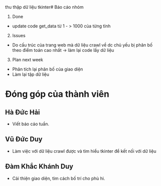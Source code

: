 thu thập dữ liệu tkinter# Báo cáo nhóm

1. Done
- update code get_data từ 1 - > 1000 của từng tỉnh

2. Issues
- Do cấu trúc của trang web mà dữ liệu crawl về dc chủ yếu bị phân bố theo điểm toán cao nhất -> làm lại code lấy dữ liệu

3. Plan next week
- Phân tích lại phân bố của giao diện
- Làm lại tập dữ liệu

# Đóng góp của thành viên

## Hà Đức Hải
- Viết báo cáo tuần.

## Vũ Đức Duy
- Làm việc với dữ liệu crawl được và tìm hiểu tkinter để kết nối với dữ liệu
## Đàm Khắc Khánh Duy
- Cải thiện giao diện, tìm cách bố trí cho phù hi.
   
